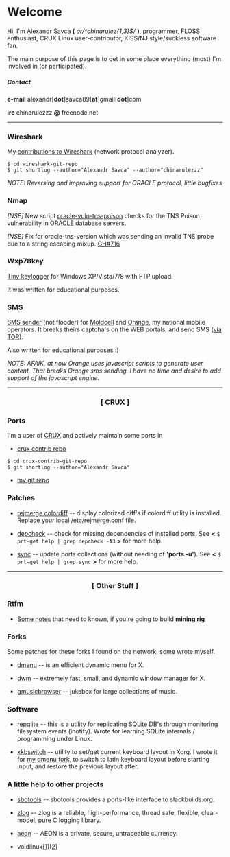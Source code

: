 # Welcome

Hi, I'm Alexandr Savca **(** *qr/^chinarulez{1,3}$/* **)**, programmer, FLOSS enthusiast, CRUX Linux user-contributor, KISS/NJ style/suckless software fan.

The main purpose of this page is to get in some place everything (most) I'm involved in (or participated).

##### Contact

**e-mail**  alexandr[**dot**]savca89[**at**]gmail[**dot**]com

**irc**     chinarulezzz **@** freenode.net


___


### Wireshark

My [contributions to Wireshark](https://code.wireshark.org/review/gitweb?p=wireshark.git&a=search&h=HEAD&st=author&s=chinarulezzz%7CAlexandr.Savca&sr=1) (network protocol analyzer).

```ShellSession
$ cd wireshark-git-repo
$ git shortlog --author="Alexandr Savca" --author="chinarulezzz"
```

*NOTE: Reversing and improving support for ORACLE protocol, little bugfixes*

### Nmap

*[NSE]* New script [oracle-vuln-tns-poison](https://github.com/chinarulezzz/nmap/commit/a4ca35482aca2011b92a5b3264a3a60cefd895a6) checks for the TNS Poison vulnerability in ORACLE database servers.

*[NSE]* Fix for oracle-tns-version which was sending an invalid TNS probe due to a string escaping mixup. [GH#716](https://github.com/nmap/nmap/commit/b30c304a2dc440f17c9a3a25061fae5730492ada)

### Wxp78key

[Tiny keylogger](https://github.com/chinarulezzz/wxp78key) for Windows XP/Vista/7/8 with FTP upload.

It was written for educational purposes.

### SMS

[SMS sender](https://github.com/chinarulezzz/sms) (not flooder) for [Moldcell](http://www.moldcell.md/) and [Orange](https://www.orange.md/), my national mobile operators.  It breaks theirs captcha's on the WEB portals, and send SMS ([via TOR](https://www.torproject.org/)).

Also written for educational purposes :)

*NOTE: AFAIK, at now Orange uses javascript scripts to generate user content. That breaks Orange sms sending.  I have no time and desire to add support of the javascript engine.*


___


### <center> [ CRUX ] </center>

### Ports

I'm a user of [CRUX](https://crux.nu) and actively maintain some ports in

* [crux contrib repo](https://crux.nu/gitweb/?p=ports/contrib.git;a=summary)
```ShellSession
$ cd crux-contrib-git-repo
$ git shortlog --author="Alexandr Savca"
```

* [my git repo](https://github.com/chinarulezzz/chruxzzz)

### Patches

* [rejmerge colordiff](https://raw.githubusercontent.com/chinarulezzz/scriptzzz/master/rejmerge.conf) -- display colorized diff's if colordiff utility is installed. Replace your local /etc/rejmerge.conf file.

* [depcheck](https://github.com/chinarulezzz/prt-get/commit/992e78c17d3829b5b46e498e273799d62c0af954) -- check for missing dependencies of installed ports. See **<** ``` $ prt-get help | grep depcheck -A3 ``` **>** for more help.

* [sync](https://github.com/chinarulezzz/prt-get/commit/132fbc85c00542469adecd2152de025ed34d8b3b) -- update ports collections (without needing of **'ports -u'**). See **<** ``` $ prt-get help | grep sync ``` **>** for more help.


___


### <center> [ Other Stuff ] </center>

### Rtfm

* [Some notes](https://github.com/chinarulezzz/chinarulezzz.github.io/miningrig.md) that need to known, if you're going to build **mining rig**

### Forks

Some patches for these forks I found on the network, some wrote myself.

* [dmenu](https://github.com/chinarulezzz/dmenu-4.5) -- is an efficient dynamic menu for X.

* [dwm](https://github.com/chinarulezzz/dwm-6.0) -- extremely fast, small, and dynamic window manager for X.

* [gmusicbrowser](https://github.com/chinarulezzz/gmusicbrowser-crz) -- jukebox for large collections of music.

### Software

* [repqlite](https://github.com/chinarulezzz/repqlite) -- this is a utility for replicating SQLite DB's through monitoring filesystem events (inotify).  Wrote for learning SQLite internals / programming under Linux.

* [xkbswitch](https://github.com/chinarulezzz/xkbswitch) -- utility to set/get current keyboard layout in Xorg.  I wrote it for [my dmenu fork](https://github.com/chinarulezzz/dmenu-4.5), to switch to latin keyboard layout before starting input, and restore the previous layout after.

### A little help to other projects

* [sbotools](https://github.com/pink-mist/sbotools/pulls?utf8=%E2%9C%93&q=author%3Achinarulezzz) -- sbotools provides a ports-like interface to slackbuilds.org.

* [zlog](https://github.com/HardySimpson/zlog/pull/106/commits) -- zlog is a reliable, high-performance, thread safe, flexible, clear-model, pure C logging library.

* [aeon](https://github.com/aeonix/aeon/pull/109/commits/612ed013f0b774e2e4cd8694db1ec7c06154734f) -- AEON is a private, secure, untraceable currency.

* voidlinux[[1]](https://github.com/voidlinux/void-runit/pull/47)[[2]](https://github.com/voidlinux/void-packages/commits?author=chinarulezzz)

